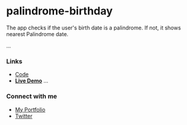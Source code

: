 # palindrome-birthday
The app checks if the user's birth date is a palindrome. If not, it shows nearest Palindrome date.

...
### Links
- [Code](https://github.com/Tanay-J/palindrome-birthday)
- **[Live Demo](http://pal-bday.netlify.app/)**
...
### Connect with me

- [My Portfolio](https://tanayj.netlify.app) 
- [Twitter](https://twitter.com/tanayj9)

